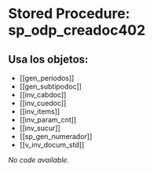 # Stored Procedure: sp_odp_creadoc402

## Usa los objetos:
- [[gen_periodos]]
- [[gen_subtipodoc]]
- [[inv_cabdoc]]
- [[inv_cuedoc]]
- [[inv_items]]
- [[inv_param_cnt]]
- [[inv_sucur]]
- [[sp_gen_numerador]]
- [[v_inv_docum_std]]

*No code available.*
